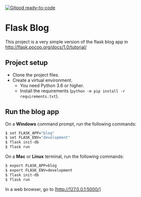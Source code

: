 [![Gitpod ready-to-code](https://img.shields.io/badge/Gitpod-ready--to--code-blue?logo=gitpod)](https://gitpod.io/#https://github.com/geokhoury/flask-blog)

# Flask Blog

This project is a very simple version of the flask blog app in http://flask.pocoo.org/docs/1.0/tutorial/

## Project setup

* Clone the project files.
* Create a virtual environment.
  * You need Python 3.6 or higher.
  * Install the requirements (`python -m pip install -r requirements.txt`).

## Run the blog app

On a **Windows** command prompt, run the following commands:

```sh
$ set FLASK_APP="blog"
$ set FLASK_ENV="development"
$ flask init-db
$ flask run
```

On a **Mac** or **Linux** terminal, run the following commands:

```sh
$ export FLASK_APP=blog
$ export FLASK_ENV=development
$ flask init-db
$ flask run
```

In a web browser, go to [http://127.0.0.1:5000/]